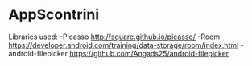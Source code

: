 # AppScontrini
Libraries used:
 -Picasso http://square.github.io/picasso/
 -Room https://developer.android.com/training/data-storage/room/index.html
 -android-filepicker https://github.com/Angads25/android-filepicker
